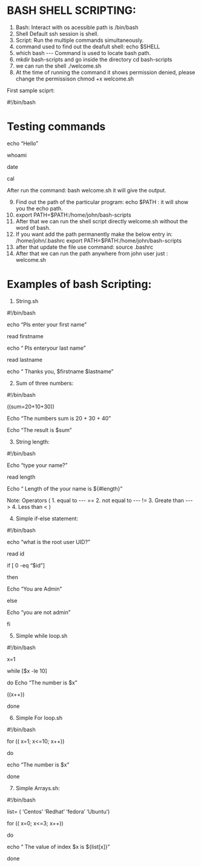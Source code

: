 # BASH SHELL SCRIPTING:

1. Bash: Interact with os acessible path is /bin/bash
2. Shell  Default ssh session is shell.
3. Script: Run the multiple commands simultaneously.
4. command used to find out the deafult shell: echo $SHELL
5. which bash --- Command is used to locate bash path.
6. mkdir bash-scripts and go inside the directory cd  bash-scripts
7. we can run the shell ./welcome.sh
8. At the time of running the command it shows permission denied, please change the permissison chmod +x welcome.sh

First sample sciprt:

#!/bin/bash

# Testing commands

echo “Hello”

whoami

date

cal

After run the command: bash welcome.sh it will give the output.

9. Find out the path of the particular program: echo $PATH : it will show you the echo path.
10. export PATH=$PATH:/home/john/bash-scripts
11. After that we can run the shell script directly welcome.sh without the word of bash.
12. If you want add the path permanently make the below entry in: /home/john/.bashrc
export PATH=$PATH:/home/john/bash-scripts
13. after that update the file use command: source .bashrc
14. After that we can run the path anywhere from john user just : welcome.sh


# Examples of bash Scripting:


1. String.sh

#!/bin/bash

echo “Pls enter your first name”

read firstname

echo “ Pls enteryour last name”

read lastname

echo “ Thanks you, $firstname $lastname”


2. Sum of three numbers:


#!/bin/bash

((sum=20+10+30))

Echo  “The numbers sum is 20 + 30 + 40”

Echo “The result is $sum”



3. String length:



#!/bin/bash

Echo “type your name?”

read length

Echo “ Length of the your name is ${#length}”

Note: Operators ( 1. equal to --- ==  2. not equal to --- !=   3. Greate than --- > 4. Less than < )



4. Simple if-else statement:


#!/bin/bash

echo “what is the root user UID?”

read id

if [ 0 -eq “$id”]

then 

Echo “You are Admin”

else 

Echo “you are not admin”

fi



5. Simple while loop.sh



#!/bin/bash

x=1

while [$x -le 10]

do 
	Echo “The number is $x”

((x++))

done



6. Simple For loop.sh


#!/bin/bash

for (( x=1; x<=10; x++))

do

echo “The number is $x”

done



7. Simple Arrays.sh:


#!/bin/bash

list= ( ‘Centos’ ‘Redhat’ ‘fedora’ ‘Ubuntu’)

for (( x=0; x<=3; x++))

do

echo “ The value of index $x is ${list[x]}”

done

